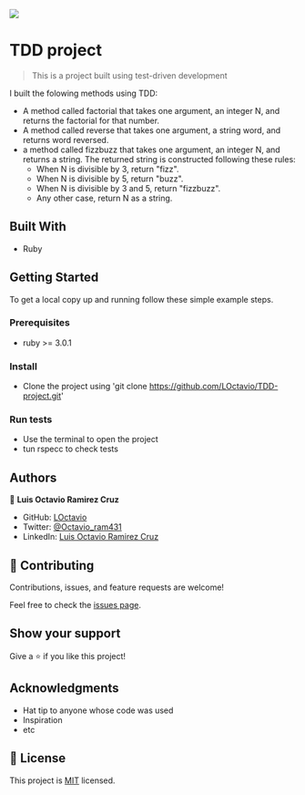 ![](https://img.shields.io/badge/Microverse-blueviolet)

# TDD project

> This is a project built using test-driven development

I built the folowing methods using TDD:

- A method called factorial that takes one argument, an integer N, and returns the factorial for that number.
- A method called reverse that takes one argument, a string word, and returns word reversed.
- a method called fizzbuzz that takes one argument, an integer N, and returns a string. The returned string is constructed following these rules:
  - When N is divisible by 3, return "fizz".
  - When N is divisible by 5, return "buzz".
  - When N is divisible by 3 and 5, return "fizzbuzz".
  - Any other case, return N as a string.

## Built With

- Ruby


## Getting Started

To get a local copy up and running follow these simple example steps.

### Prerequisites

- ruby >= 3.0.1

### Install

- Clone the project using 'git clone https://github.com/LOctavio/TDD-project.git'

### Run tests

- Use the terminal to open the project
- tun rspecc to check tests


## Authors

👤 **Luis Octavio Ramirez Cruz**

- GitHub: [LOctavio](https://github.com/LOctavio)
- Twitter: [@Octavio_ram431](https://twitter.com/Octavio_ram431)
- LinkedIn: [Luis Octavio Ramirez Cruz](https://www.linkedin.com/in/luis-octavio-ramirez-cruz/)

## 🤝 Contributing

Contributions, issues, and feature requests are welcome!

Feel free to check the [issues page](https://github.com/LOctavio/TDD-project/issues).

## Show your support

Give a ⭐️ if you like this project!

## Acknowledgments

- Hat tip to anyone whose code was used
- Inspiration
- etc

## 📝 License

This project is [MIT](./MIT.md) licensed.
